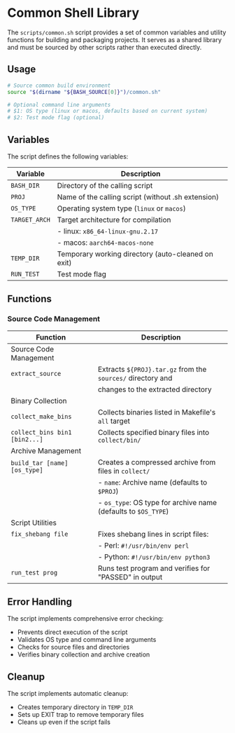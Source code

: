 # Common Shell Library

The `scripts/common.sh` script provides a set of common variables and utility functions for building
and packaging projects. It serves as a shared library and must be sourced by other scripts rather
than executed directly.

## Usage

```bash
# Source common build environment
source "$(dirname "${BASH_SOURCE[0]}")/common.sh"

# Optional command line arguments
# $1: OS type (linux or macos, defaults based on current system)
# $2: Test mode flag (optional)
```

## Variables

The script defines the following variables:

| Variable      | Description                                        |
|---------------|----------------------------------------------------|
| `BASH_DIR`    | Directory of the calling script                    |
| `PROJ`        | Name of the calling script (without .sh extension) |
| `OS_TYPE`     | Operating system type (`linux` or `macos`)         |
| `TARGET_ARCH` | Target architecture for compilation                |
|               | - linux: `x86_64-linux-gnu.2.17`                   |
|               | - macos: `aarch64-macos-none`                      |
| `TEMP_DIR`    | Temporary working directory (auto-cleaned on exit) |
| `RUN_TEST`    | Test mode flag                                     |

## Functions

### Source Code Management

| Function                      | Description                                                    |
|-------------------------------|----------------------------------------------------------------|
| Source Code Management        |                                                                |
| `extract_source`              | Extracts `${PROJ}.tar.gz` from the `sources/` directory and    |
|                               | changes to the extracted directory                             |
| Binary Collection             |                                                                |
| `collect_make_bins`           | Collects binaries listed in Makefile's `all` target            |
| `collect_bins bin1 [bin2...]` | Collects specified binary files into `collect/bin/`            |
| Archive Management            |                                                                |
| `build_tar [name] [os_type]`  | Creates a compressed archive from files in `collect/`          |
|                               | - `name`: Archive name (defaults to `$PROJ`)                   |
|                               | - `os_type`: OS type for archive name (defaults to `$OS_TYPE`) |
| Script Utilities              |                                                                |
| `fix_shebang file`            | Fixes shebang lines in script files:                           |
|                               | - Perl: `#!/usr/bin/env perl`                                  |
|                               | - Python: `#!/usr/bin/env python3`                             |
| `run_test prog`               | Runs test program and verifies for "PASSED" in output          |

## Error Handling

The script implements comprehensive error checking:

- Prevents direct execution of the script
- Validates OS type and command line arguments
- Checks for source files and directories
- Verifies binary collection and archive creation

## Cleanup

The script implements automatic cleanup:

- Creates temporary directory in `TEMP_DIR`
- Sets up EXIT trap to remove temporary files
- Cleans up even if the script fails
